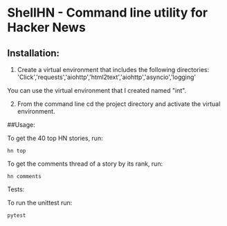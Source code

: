 # ShellHN - Command line utility for Hacker News

## Installation:
1. Create a virtual environment that includes the following directories:
 'Click','requests','aiohttp','html2text','aiohttp','asyncio','logging'
 
 You can use the virtual environment that I created named "int".
 
 2. From the command line cd the project directory and activate the virtual environment.

##Usage:

To get the 40 top HN stories, run:
```
hn top
```

To get the comments thread of a story by its rank, run:
```
hn comments
```

Tests:

To run the unittest run:

```
pytest
```